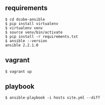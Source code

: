 requirements
---
```
$ cd dcube-ansible
$ pip install virtualenv
$ virtualenv venv
$ source venv/bin/activate
$ pip install -r requirements.txt
$ ansible --version
ansible 2.2.1.0
```

vagrant
---
```
$ vagrant up
```

playbook
---
```
$ ansible-playbook -i hosts site.yml --diff
```
